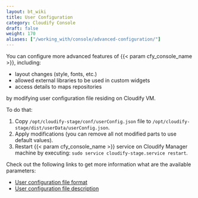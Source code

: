 ```yaml
---
layout: bt_wiki
title: User Configuration
category: Cloudify Console
draft: false
weight: 170
aliases: ["/working_with/console/advanced-configuration/"]
---
```


You can configure more advanced features of {{< param cfy_console_name >}}, including:

* layout changes (style, fonts, etc.)
* allowed external libraries to be used in custom widgets
* access details to maps repositories

by modifying user configuration file residing on Cloudify VM.


To do that:

1. Copy `/opt/cloudify-stage/conf/userConfig.json` file to `/opt/cloudify-stage/dist/userData/userConfig.json`.
1. Apply modifications (you can remove all not modified parts to use default values). 
1. Restart {{< param cfy_console_name >}} service on Cloudify Manager machine by executing: `sudo service cloudify-stage.service restart`.

Check out the following links to get more information what are the available parameters:

 * [User configuration file format](https://github.com/cloudify-cosmo/cloudify-stage/blob/master/conf/userConfig.json)
 * [User configuration file description](https://github.com/cloudify-cosmo/cloudify-stage/blob/master/conf/README.md#user-userconfigjson) 
